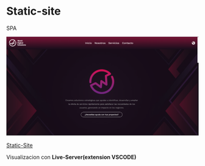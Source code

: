 # Static-site
SPA

![Static-site](/images/preview.png)

[Static-Site](https://l-devjs-static-web.netlify.app/)

Visualizacion con **Live-Server(extension VSCODE)**
